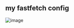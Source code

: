 ## my fastfetch config


![image](https://github.com/user-attachments/assets/108396e8-c01d-4f01-be1c-f32467e1377b)
